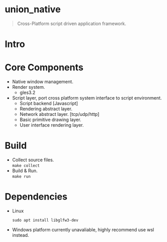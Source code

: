 union_native
==========

> Cross-Platform script driven application framework.

# Intro

# Core Components
- Native window management.
- Render system.
    - gles3.2
- Script layer, port cross platform system interface to script environment.
    - Script backend [Javascript]
    - Rendering abstract layer.
    - Network abstract layer. [tcp/udp/http]
    - Basic primitive drawing layer.
    - User interface rendering layer.

# Build
- Collect source files.   
    `make collect`
- Build & Run.   
    `make run`
    

# Dependencies
- Linux
    ```base
    sudo apt install libglfw3-dev
    ```
- Windows platform currently unavaliable, highly recommend use wsl instead.
